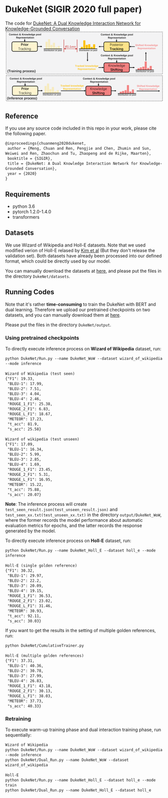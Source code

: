 # DukeNet (SIGIR 2020 full paper)
The code for [DukeNet: A Dual Knowledge Interaction Network for Knowledge-Grounded Conversation]()
![image](https://github.com/ChuanMeng/DukeNet/blob/master/figure.png)

## Reference
If you use any source code included in this repo in your work, please cite the following paper.
```
@inproceedings{chuanmeng2020dukenet,
 author = {Meng, Chuan and Ren, Pengjie and Chen, Zhumin and Sun, Weiwei and Ren, Zhaochun and Tu, Zhaopeng and de Rijke, Maarten},
 booktitle = {SIGIR},
 title = {DukeNet: A Dual Knowledge Interaction Network for Knowledge-Grounded Conversation},
 year = {2020}
}
```

## Requirements 
* python 3.6
* pytorch 1.2.0-1.4.0
* transformers

## Datasets
We use Wizard of Wikipedia and Holl-E datasets. Note that we used modified verion of Holl-E relased by [Kim et al](https://arxiv.org/abs/2002.07510?context=cs.CL) (But they don't release the validation set).
Both datasets have already been processed into our defined format, which could be directly used by our model.

You can manually download the datasets at [here](https://drive.google.com/drive/folders/1dgkCKaypKHej-NE2HYuiP1VhuF-xCgqT?usp=sharing), and please put the files in the directory `DukeNet/datasets`.

## Running Codes
Note that it's rather **time-consuming** to train the DukeNet with BERT and dual learning. Therefore we upload our pretrained checkpoints on two datasets, and you can manually download them at [here](https://drive.google.com/drive/folders/12mb_wb-lRb1pKwnut_RLaH5lBiSwniRZ?usp=sharing).

Please put the files in the directory `DukeNet/output`.

### Using pretrained checkpoints
To directly execute inference process on **Wizard of Wikipedia** dataset, run:
```
python DukeNet/Run.py --name DukeNet_WoW --dataset wizard_of_wikipedia --mode inference

Wizard of Wikipedia (test seen)
{"F1": 19.33,
 "BLEU-1": 17.99,
 "BLEU-2": 7.51,
 "BLEU-3": 4.04,
 "BLEU-4": 2.46,
 "ROUGE_1_F1": 25.38,
 "ROUGE_2_F1": 6.83,
 "ROUGE_L_F1": 18.67,
 "METEOR": 17.23,
 "t_acc": 81.9,
 "s_acc": 25.58}

Wizard of wikipedia (test unseen)
{"F1": 17.09,
 "BLEU-1": 16.34,
 "BLEU-2": 5.99,
 "BLEU-3": 2.85,
 "BLEU-4": 1.69,
 "ROUGE_1_F1": 23.45,
 "ROUGE_2_F1": 5.31,
 "ROUGE_L_F1": 16.95,
 "METEOR": 15.22,
 "t_acc": 75.88,
 "s_acc": 20.07}
```
**Note**: The inference process will create `test_seen_result.json(test_unseen_result.json)` and `test_seen_xx.txt(test_unseen_xx.txt)` in the directory `output/DukeNet_WoW`, where the former records the model performance about automatic evaluation metrics for epochs, and the latter records the response generated by the model.

To directly execute inference process on **Holl-E** dataset, run:
```
python DukeNet/Run.py --name DukeNet_Holl_E --dataset holl_e --mode inference

Holl-E (single golden reference)
{"F1": 30.32,
 "BLEU-1": 29.97, 
 "BLEU-2": 22.2, 
 "BLEU-3": 20.09, 
 "BLEU-4": 19.15, 
 "ROUGE_1_F1": 36.53, 
 "ROUGE_2_F1": 23.02, 
 "ROUGE_L_F1": 31.46, 
 "METEOR": 30.93, 
 "t_acc": 92.11, 
 "s_acc": 30.03}
 ```
 
If you want to get the results in the setting of multiple golden references, run:
```
python DukeNet/CumulativeTrainer.py 

Holl-E (multiple golden references)
{"F1": 37.31,
 "BLEU-1": 40.36, 
 "BLEU-2": 30.78, 
 "BLEU-3": 27.99, 
 "BLEU-4": 26.83, 
 "ROUGE_1_F1": 43.18, 
 "ROUGE_2_F1": 30.13, 
 "ROUGE_L_F1": 38.03, 
 "METEOR": 37.73,  
 "s_acc": 40.33}
```

### Retraining
To execute warm-up training phase and dual interaction training phase, run sequentially:
```
Wizard of Wikipedia
python DukeNet/Run.py --name DukeNet_WoW --dataset wizard_of_wikipedia --mode inference 
python DukeNet/Dual_Run.py --name DukeNet_WoW --dataset wizard_of_wikipedia 

Holl-E
python DukeNet/Run.py --name DukeNet_Holl_E --dataset holl_e --mode train
python DukeNet/Dual_Run.py --name DukeNet_Holl_E --dataset holl_e 
```








